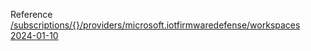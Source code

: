 Reference [/subscriptions/{}/providers/microsoft.iotfirmwaredefense/workspaces 2024-01-10](/Resources/mgmt-plane/L3N1YnNjcmlwdGlvbnMve30vcHJvdmlkZXJzL21pY3Jvc29mdC5pb3RmaXJtd2FyZWRlZmVuc2Uvd29ya3NwYWNlcw==/2024-01-10.xml)
